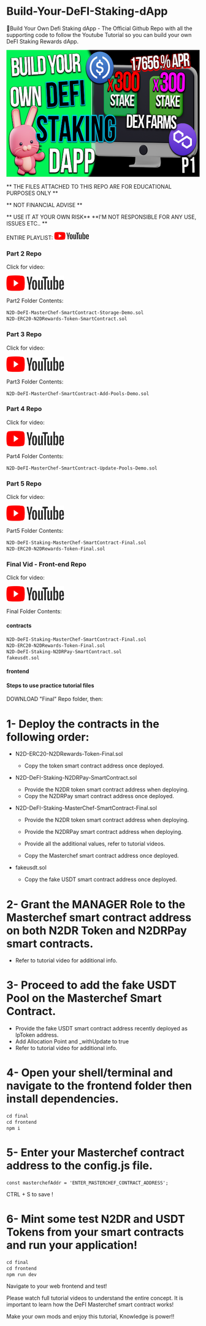 # Build-Your-DeFI-Staking-dApp
🤑Build Your Own Defi Staking dApp - The Official Github Repo with all the supporting code to follow the Youtube Tutorial so you can build your own DeFI Staking Rewards dApp.

<img src="https://raw.githubusercontent.com/net2devcrypto/misc/main/defi-vid-1.png" width="550" height="330">

** THE FILES ATTACHED TO THIS REPO ARE FOR EDUCATIONAL PURPOSES ONLY **

** NOT FINANCIAL ADVISE **

** USE IT AT YOUR OWN RISK** **I'M NOT RESPONSIBLE FOR ANY USE, ISSUES ETC.. **

ENTIRE PLAYLIST:
<a href="https://www.youtube.com/watch?v=ySBiVZaub1Q&list=PLLkrq2VBYc1Y4kL1lr-W_qwgI8De6M2BC" target="_blank"><img src="https://github.com/net2devcrypto/misc/blob/main/ytlogo2.png" width="90" height="20"></a>

<h3>Part 2 Repo</h3>

Click for video:

<a href="https://www.youtube.com/watch?v=d3K5cYSjUQ0&t=710s" target="_blank"><img src="https://github.com/net2devcrypto/misc/blob/main/ytlogo2.png" width="150" height="40"></a>

Part2 Folder Contents:

```shell
N2D-DeFI-MasterChef-SmartContract-Storage-Demo.sol
N2D-ERC20-N2DRewards-Token-SmartContract.sol
```

<h3>Part 3 Repo</h3>

Click for video:

<a href="https://youtu.be/JJFuuoR5h78" target="_blank"><img src="https://github.com/net2devcrypto/misc/blob/main/ytlogo2.png" width="150" height="40"></a>

Part3 Folder Contents:

```shell
N2D-DeFI-MasterChef-SmartContract-Add-Pools-Demo.sol
```

<h3>Part 4 Repo</h3>

Click for video:

<a href="https://www.youtube.com/watch?v=QnhCyZsUoNc" target="_blank"><img src="https://github.com/net2devcrypto/misc/blob/main/ytlogo2.png" width="150" height="40"></a>

Part4 Folder Contents:

```shell
N2D-DeFI-MasterChef-SmartContract-Update-Pools-Demo.sol
```

<h3>Part 5 Repo</h3>

Click for video:

<a href="https://youtu.be/EWh8Q3RU5JY" target="_blank"><img src="https://github.com/net2devcrypto/misc/blob/main/ytlogo2.png" width="150" height="40"></a>

Part5 Folder Contents:

```shell
N2D-DeFI-Staking-MasterChef-SmartContract-Final.sol
N2D-ERC20-N2DRewards-Token-Final.sol
```

<h3>Final Vid - Front-end Repo</h3>

Click for video:

<a href="https://youtu.be/-Cd1mV5HtjA" target="_blank"><img src="https://github.com/net2devcrypto/misc/blob/main/ytlogo2.png" width="150" height="40"></a>

Final Folder Contents:

<h4>contracts</h4>

```shell
N2D-DeFI-Staking-MasterChef-SmartContract-Final.sol
N2D-ERC20-N2DRewards-Token-Final.sol
N2D-DeFI-Staking-N2DRPay-SmartContract.sol
fakeusdt.sol
```
<h4>frontend</h4>

<h4>Steps to use practice tutorial files</h4>

DOWNLOAD "Final" Repo folder, then:

# 1- Deploy the contracts in the following order:

- N2D-ERC20-N2DRewards-Token-Final.sol

  * Copy the token smart contract address once deployed.

- N2D-DeFI-Staking-N2DRPay-SmartContract.sol

  * Provide the N2DR token smart contract address when deploying.
  * Copy the N2DRPay smart contract address once deployed.

- N2D-DeFI-Staking-MasterChef-SmartContract-Final.sol

  * Provide the N2DR token smart contract address when deploying.
  * Provide the N2DRPay smart contract address when deploying.
  * Provide all the additional values, refer to tutorial videos.

  * Copy the Masterchef smart contract address once deployed.

- fakeusdt.sol

  * Copy the fake USDT smart contract address once deployed.

# 2- Grant the MANAGER Role to the Masterchef smart contract address on both N2DR Token and N2DRPay smart contracts.

  * Refer to tutorial video for additional info.

# 3- Proceed to add the fake USDT Pool on the Masterchef Smart Contract.</h5>

  * Provide the fake USDT smart contract address recently deployed as lpToken address.
  * Add Allocation Point and _withUpdate to true
  * Refer to tutorial video for additional info.

# 4- Open your shell/terminal and navigate to the frontend folder then install dependencies.

```shell
cd final
cd frontend
npm i
```

# 5- Enter your Masterchef contract address to the config.js file.</h5>

```shell
const masterchefAddr = 'ENTER_MASTERCHEF_CONTRACT_ADDRESS';
```

CTRL + S to save !

# 6- Mint some test N2DR and USDT Tokens from your smart contracts and run your application!

```shell
cd final
cd frontend
npm run dev
```

Navigate to your web frontend and test!

Please watch full tutorial videos to understand the entire concept. It is important to learn how the DeFI Masterchef smart contract works!

Make your own mods and enjoy this tutorial, Knowledge is power!!
